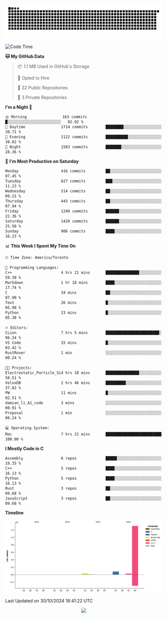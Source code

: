 <picture>
  <source media="(prefers-color-scheme: dark)" srcset="https://raw.githubusercontent.com/kkli08/kkli08/output/github-contribution-grid-snake-dark.svg">
  <source media="(prefers-color-scheme: light)" srcset="https://raw.githubusercontent.com/kkli08/kkli08/output/github-contribution-grid-snake.svg">
  <img alt="github contribution grid snake animation" src="https://raw.githubusercontent.com/kkli08/kkli08/output/github-contribution-grid-snake.svg">
</picture>


<!--START_SECTION:waka-->
![Code Time](http://img.shields.io/badge/Code%20Time-43%20hrs%2013%20mins-blue)

**🐱 My GitHub Data** 

> 📦 1.1 MB Used in GitHub's Storage 
 > 
> 💼 Opted to Hire
 > 
> 📜 32 Public Repositories 
 > 
> 🔑 3 Private Repositories 
 > 
**I'm a Night 🦉** 

```text
🌞 Morning                163 commits         █░░░░░░░░░░░░░░░░░░░░░░░░   02.92 % 
🌆 Daytime                1714 commits        ████████░░░░░░░░░░░░░░░░░   30.71 % 
🌃 Evening                2122 commits        ██████████░░░░░░░░░░░░░░░   38.02 % 
🌙 Night                  1583 commits        ███████░░░░░░░░░░░░░░░░░░   28.36 % 
```
📅 **I'm Most Productive on Saturday** 

```text
Monday                   416 commits         ██░░░░░░░░░░░░░░░░░░░░░░░   07.45 % 
Tuesday                  627 commits         ███░░░░░░░░░░░░░░░░░░░░░░   11.23 % 
Wednesday                514 commits         ██░░░░░░░░░░░░░░░░░░░░░░░   09.21 % 
Thursday                 443 commits         ██░░░░░░░░░░░░░░░░░░░░░░░   07.94 % 
Friday                   1248 commits        ██████░░░░░░░░░░░░░░░░░░░   22.36 % 
Saturday                 1428 commits        ██████░░░░░░░░░░░░░░░░░░░   25.58 % 
Sunday                   906 commits         ████░░░░░░░░░░░░░░░░░░░░░   16.23 % 
```


📊 **This Week I Spent My Time On** 

```text
🕑︎ Time Zone: America/Toronto

💬 Programming Languages: 
C++                      4 hrs 21 mins       ███████████████░░░░░░░░░░   59.30 % 
Markdown                 1 hr 18 mins        ████░░░░░░░░░░░░░░░░░░░░░   17.74 % 
C                        34 mins             ██░░░░░░░░░░░░░░░░░░░░░░░   07.90 % 
Text                     26 mins             █░░░░░░░░░░░░░░░░░░░░░░░░   05.98 % 
Python                   23 mins             █░░░░░░░░░░░░░░░░░░░░░░░░   05.38 % 

🔥 Editors: 
CLion                    7 hrs 5 mins        ████████████████████████░   96.34 % 
VS Code                  15 mins             █░░░░░░░░░░░░░░░░░░░░░░░░   03.42 % 
RustRover                1 min               ░░░░░░░░░░░░░░░░░░░░░░░░░   00.24 % 

🐱‍💻 Projects: 
Electrostatic_Particle_Si4 hrs 18 mins       ███████████████░░░░░░░░░░   58.51 % 
VeloxDB                  2 hrs 46 mins       █████████░░░░░░░░░░░░░░░░   37.82 % 
PW                       11 mins             █░░░░░░░░░░░░░░░░░░░░░░░░   02.51 % 
damian_li_A1_code        3 mins              ░░░░░░░░░░░░░░░░░░░░░░░░░   00.91 % 
Proposal                 1 min               ░░░░░░░░░░░░░░░░░░░░░░░░░   00.24 % 

💻 Operating System: 
Mac                      7 hrs 21 mins       █████████████████████████   100.00 % 
```

**I Mostly Code in C** 

```text
Assembly                 6 repos             █████░░░░░░░░░░░░░░░░░░░░   19.35 % 
C++                      5 repos             ████░░░░░░░░░░░░░░░░░░░░░   16.13 % 
Python                   5 repos             ████░░░░░░░░░░░░░░░░░░░░░   16.13 % 
Rust                     3 repos             ██░░░░░░░░░░░░░░░░░░░░░░░   09.68 % 
JavaScript               3 repos             ██░░░░░░░░░░░░░░░░░░░░░░░   09.68 % 
```



**Timeline**

![Lines of Code chart](https://raw.githubusercontent.com/kkli08/kkli08/main/assets/bar_graph.png)


 Last Updated on 30/10/2024 18:41:22 UTC
<!--END_SECTION:waka-->


<div align="center">
    <img  src="https://github-readme-streak-stats.herokuapp.com/?user=kkli08&theme=cobalt" />
</div>

<br/>
<br/>
<br/>
